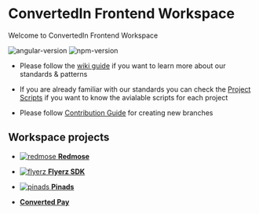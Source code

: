 # ConvertedIn Frontend Workspace

Welcome to ConvertedIn Frontend Workspace

![angular-version](https://img.shields.io/badge/angular_version-16.2.12-blue) ![npm-version](https://img.shields.io/badge/npm_version-18.17.1-97c900) 

- Please follow the [wiki guide](https://github.com/convertedin/convertedin-frontend/wiki) if you want to learn more about our standards & patterns

- If you are already familiar with our standards you can check the [Project Scripts](https://github.com/convertedin/convertedin-frontend/wiki/Projects-Scripts) if you want to know the avialable scripts for each project

- Please follow [Contribution Guide](./.github/CONTRIBUTING.md) for creating new branches

## Workspace projects

- [![redmose](./apps/redmose/src/app-assets/favicon.ico) **Redmose**](https://github.com/convertedin/convertedin-frontend/blob/stg/apps/redmose/README.md)

- [![flyerz](./apps/flyerz/src/favicon.ico) **Flyerz SDK**](https://github.com/convertedin/convertedin-frontend/blob/stg/apps/flyerz/README.md)

- [![pinads](./apps/pinads/src/favicon.ico) **Pinads**](https://github.com/convertedin/convertedin-frontend/blob/stg/apps/pinads/README.md)

- [**Converted Pay**](https://github.com/convertedin/convertedin-frontend/blob/stg/apps/converted-pay/README.md)
